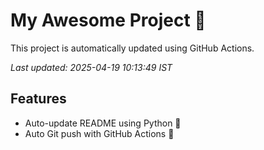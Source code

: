 # My Awesome Project 🚀

This project is automatically updated using GitHub Actions.

_Last updated: 2025-04-19 10:13:49 IST_

## Features
- Auto-update README using Python 🐍
- Auto Git push with GitHub Actions 🤖
